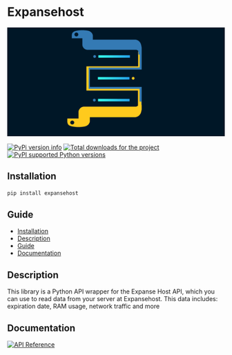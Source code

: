 # Expansehost

![expansehost banner](https://github.com/cyklon73/expansehost/blob/main/banner.png?raw=true)

[![PyPi version info](https://img.shields.io/pypi/v/expansehost.svg)](https://pypi.python.org/pypi/expansehost)
[![Total downloads for the project](https://static.pepy.tech/personalized-badge/expansehost?period=total&units=international_system&left_color=grey&right_color=green&left_text=Downloads)](https://pepy.tech/project/expansehost)
[![PyPI supported Python versions](https://img.shields.io/pypi/pyversions/expansehost.svg)](https://pypi.python.org/pypi/expansehost)

## Installation

```bash
pip install expansehost
```

## Guide

- [Installation](#installation)
- [Description](#description)
- [Guide](#guide)
- [Documentation](#documentation)

## Description

This library is a Python API wrapper for the Expanse Host API, which you can use to read data from your server at Expansehost. This data includes: expiration date, RAM usage, network traffic and more


## Documentation

[![API Reference](https://img.shields.io/badge/API-Reference-blue.svg)](https://github.com/cyklon73/expansehost/wiki/API-Reference)
